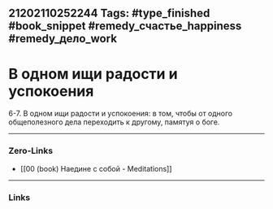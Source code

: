 21202110252244
Tags: #type_finished #book_snippet #remedy_счастье_happiness #remedy_дело_work
---
# В одном ищи радости и успокоения

 6-7. В одном ищи радости и успокоения: в том, чтобы от одного общеполезного дела переходить к другому, памятуя о боге. 

---
### Zero-Links
- [[00 (book) Наедине с собой - Meditations]]
---
### Links
